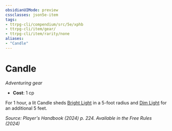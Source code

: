 ```yaml
---
obsidianUIMode: preview
cssclasses: json5e-item
tags:
- ttrpg-cli/compendium/src/5e/xphb
- ttrpg-cli/item/gear/
- ttrpg-cli/item/rarity/none
aliases: 
- "Candle"
---
```

# Candle
*Adventuring gear*  


- **Cost**: 1 cp

For 1 hour, a lit Candle sheds [Bright Light](3-Mechanics/CLI/rules/variant-rules/bright-light-xphb.md) in a 5-foot radius and [Dim Light](3-Mechanics/CLI/rules/variant-rules/dim-light-xphb.md) for an additional 5 feet.

*Source: Player's Handbook (2024) p. 224. Available in the Free Rules (2024)*